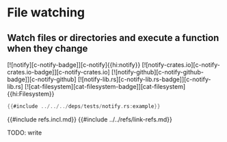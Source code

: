 # File watching

## Watch files or directories and execute a function when they change

[![notify][c-notify-badge]][c-notify]{{hi:notify}}
[![notify-crates.io][c-notify-crates.io-badge]][c-notify-crates.io]
[![notify-github][c-notify-github-badge]][c-notify-github]
[![notify-lib.rs][c-notify-lib.rs-badge]][c-notify-lib.rs]
[![cat-filesystem][cat-filesystem-badge]][cat-filesystem]{{hi:Filesystem}}

```rust
{{#include ../../../deps/tests/notify.rs:example}}
```

{{#include refs.incl.md}}
{{#include ../../refs/link-refs.md}}

<div class="hidden">
TODO: write
</div>
